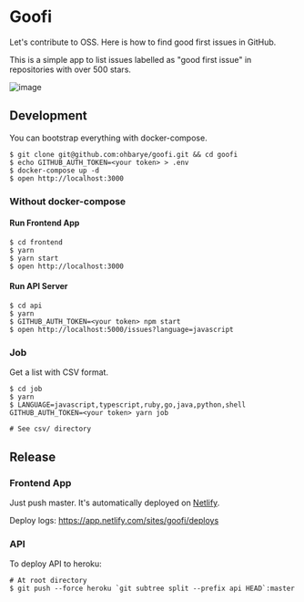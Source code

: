 # Goofi

Let's contribute to OSS. Here is how to find good first issues in GitHub.

This is a simple app to list issues labelled as "good first issue" in repositories with over 500 stars.

![image](https://user-images.githubusercontent.com/1811616/42405589-0130aafc-81d4-11e8-967a-e665a04ecb9c.png)

## Development

You can bootstrap everything with docker-compose.

```shell
$ git clone git@github.com:ohbarye/goofi.git && cd goofi
$ echo GITHUB_AUTH_TOKEN=<your token> > .env
$ docker-compose up -d
$ open http://localhost:3000
```

### Without docker-compose

#### Run Frontend App

```shell
$ cd frontend
$ yarn
$ yarn start
$ open http://localhost:3000
```

#### Run API Server

```shell
$ cd api
$ yarn
$ GITHUB_AUTH_TOKEN=<your token> npm start
$ open http://localhost:5000/issues?language=javascript
```

### Job

Get a list with CSV format.

```shell
$ cd job
$ yarn
$ LANGUAGE=javascript,typescript,ruby,go,java,python,shell GITHUB_AUTH_TOKEN=<your token> yarn job

# See csv/ directory
```

## Release

### Frontend App

Just push master. It's automatically deployed on [Netlify](https://app.netlify.com/).

Deploy logs: https://app.netlify.com/sites/goofi/deploys

### API

To deploy API to heroku:

```shell
# At root directory
$ git push --force heroku `git subtree split --prefix api HEAD`:master
```
